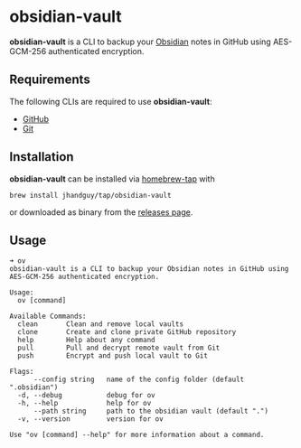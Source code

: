 # obsidian-vault

**obsidian-vault** is a CLI to backup your [Obsidian](https://obsidian.md/) notes in GitHub using AES-GCM-256 authenticated encryption.

## Requirements

The following CLIs are required to use **obsidian-vault**:

- [GitHub](https://cli.github.com/)
- [Git](https://git-scm.com/)

## Installation

**obsidian-vault** can be installed via [homebrew-tap](https://github.com/jhandguy/homebrew-tap) with

```shell
brew install jhandguy/tap/obsidian-vault
```

or downloaded as binary from the [releases page](https://github.com/jhandguy/obsidian-vault/releases).

## Usage

```shell
➜ ov
obsidian-vault is a CLI to backup your Obsidian notes in GitHub using AES-GCM-256 authenticated encryption.

Usage:
  ov [command]

Available Commands:
  clean       Clean and remove local vaults
  clone       Create and clone private GitHub repository
  help        Help about any command
  pull        Pull and decrypt remote vault from Git
  push        Encrypt and push local vault to Git

Flags:
      --config string   name of the config folder (default ".obsidian")
  -d, --debug           debug for ov
  -h, --help            help for ov
      --path string     path to the obsidian vault (default ".")
  -v, --version         version for ov

Use "ov [command] --help" for more information about a command.
```
